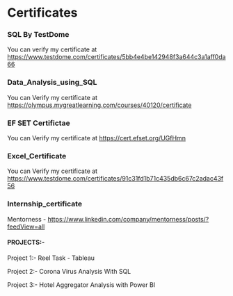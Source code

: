 # Certificates

### SQL By TestDome

You can verify my certificate at https://www.testdome.com/certificates/5bb4e4be142948f3a644c3a1aff0da66

### Data_Analysis_using_SQL

You can Verify my certificate at https://olympus.mygreatlearning.com/courses/40120/certificate

### EF SET Certifictae 

You can Verify my certificate at https://cert.efset.org/UGfHmn

### Excel_Certificate

You can Verify my certificate at https://www.testdome.com/certificates/91c31fd1b71c435db6c67c2adac43f56

### Internship_certificate

Mentorness - https://www.linkedin.com/company/mentorness/posts/?feedView=all

#### PROJECTS:-

Project 1:- Reel Task - Tableau

Project 2:- Corona Virus Analysis With SQL

Project 3:- Hotel Aggregator Analysis with Power BI
